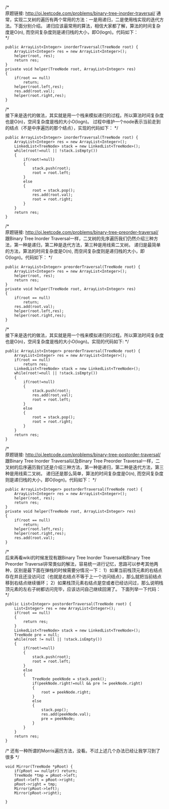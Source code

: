 /*    
原题链接: http://oj.leetcode.com/problems/binary-tree-inorder-traversal/ 
通常，实现二叉树的遍历有两个常用的方法：一是用递归，二是使用栈实现的迭代方法。下面分别介绍。
递归应该最常用的算法，相信大家都了解，算法的时间复杂度是O(n), 而空间复杂度则是递归栈的大小，即O(logn)。代码如下：    
*/   

```
public ArrayList<Integer> inorderTraversal(TreeNode root) {  
    ArrayList<Integer> res = new ArrayList<Integer>();  
    helper(root, res);  
    return res;  
}  
private void helper(TreeNode root, ArrayList<Integer> res)  
{  
    if(root == null)  
        return;  
    helper(root.left,res);  
    res.add(root.val);  
    helper(root.right,res);  
}  
```

/*    
接下来是迭代的做法，其实就是用一个栈来模拟递归的过程。所以算法时间复杂度也是O(n)，空间复杂度是栈的大小O(logn)。
过程中维护一个node表示当前走到的结点（不是中序遍历的那个结点），实现的代码如下：
*/    

```
public ArrayList<Integer> inorderTraversal(TreeNode root) {  
    ArrayList<Integer> res = new ArrayList<Integer>();  
    LinkedList<TreeNode> stack = new LinkedList<TreeNode>();  
    while(root!=null || !stack.isEmpty())  
    {  
        if(root!=null)  
        {  
            stack.push(root);  
            root = root.left;  
        }  
        else  
        {  
            root = stack.pop();  
            res.add(root.val);  
            root = root.right;  
        }  
    }  
    return res;  
}  
```

/*    
原题链接: http://oj.leetcode.com/problems/binary-tree-preorder-traversal/ 
跟Binary Tree Inorder Traversal一样，二叉树的先序遍历我们仍然介绍三种方法，第一种是递归，第二种是迭代方法，第三种是用线索二叉树。
递归是最简单的方法，算法的时间复杂度是O(n), 而空间复杂度则是递归栈的大小，即O(logn)。代码如下：
*/    

```
public ArrayList<Integer> preorderTraversal(TreeNode root) {  
    ArrayList<Integer> res = new ArrayList<Integer>();  
    helper(root, res);  
    return res;  
}  
private void helper(TreeNode root, ArrayList<Integer> res)  
{  
    if(root == null)  
        return;  
    res.add(root.val);  
    helper(root.left,res);  
    helper(root.right,res);  
}  
```

/*        
接下来是迭代的做法，其实就是用一个栈来模拟递归的过程。所以算法时间复杂度也是O(n)，空间复杂度是栈的大小O(logn)。实现的代码如下:
*/        

```
public ArrayList<Integer> preorderTraversal(TreeNode root) {  
    ArrayList<Integer> res = new ArrayList<Integer>();  
    if(root == null)  
        return res;  
    LinkedList<TreeNode> stack = new LinkedList<TreeNode>();  
    while(root!=null || !stack.isEmpty())  
    {  
        if(root!=null)  
        {  
            stack.push(root);  
            res.add(root.val);  
            root = root.left;  
        }  
        else  
        {  
            root = stack.pop();  
            root = root.right;  
        }  
    }  
    return res;  
}  
```

/*                    
原题链接: http://oj.leetcode.com/problems/binary-tree-postorder-traversal/ 
跟Binary Tree Inorder Traversal以及Binary Tree Preorder Traversal一样，二叉树的后序遍历我们还是介绍三种方法，第一种是递归，第二种是迭代方法，第三种是用线索二叉树。 
递归还是那么简单，算法的时间复杂度是O(n), 而空间复杂度则是递归栈的大小，即O(logn)。代码如下：
*/            

```
public ArrayList<Integer> postorderTraversal(TreeNode root) {  
    ArrayList<Integer> res = new ArrayList<Integer>();  
    helper(root, res);  
    return res;  
}  
private void helper(TreeNode root, ArrayList<Integer> res)  
{  
    if(root == null)  
        return;  
    helper(root.left,res);  
    helper(root.right,res);  
    res.add(root.val);  
}  
```

/*            
后来再看wiki的时候发现有跟Binary Tree Inorder Traversal和Binary Tree Preorder Traversal非常类似的解法，容易统一进行记忆，思路可以参考其他两种，区别是最下面在弹栈的时候需要分情况一下：
1）如果当前栈顶元素的右结点存在并且还没访问过（也就是右结点不等于上一个访问结点），那么就把当前结点移到右结点继续循环；
2）如果栈顶元素右结点是空或者已经访问过，那么说明栈顶元素的左右子树都访问完毕，应该访问自己继续回溯了。
下面列举一下代码：
*/            

```
public List<Integer> postorderTraversal(TreeNode root) {  
    List<Integer> res = new ArrayList<Integer>();  
    if(root == null)  
    {  
        return res;  
    }  
    LinkedList<TreeNode> stack = new LinkedList<TreeNode>();  
    TreeNode pre = null;  
    while(root != null || !stack.isEmpty())  
    {  
        if(root!=null)  
        {  
            stack.push(root);  
            root = root.left;  
        }  
        else  
        {  
            TreeNode peekNode = stack.peek();  
            if(peekNode.right!=null && pre != peekNode.right)  
            {  
                root = peekNode.right;  
            }  
            else  
            {  
                stack.pop();  
                res.add(peekNode.val);  
                pre = peekNode;  
            }  
        }  
    }  
    return res;  
}  
```


/*  还有一种所谓的Morris遍历方法，没看。不过上述几个办法已经让我学习到了很多   */

```
void Mirror(TreeNode *pRoot) {
    if(pRoot == nullptr) return;
    TreeNode *tmp = pRoot->left;
    pRoot->left = pRoot->right;
    pRoot->right = tmp;
    Mirror(pRoot->left);
    Mirror(pRoot->right);

}
```
